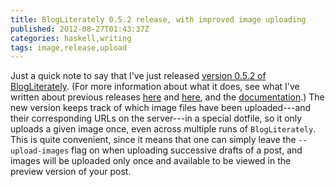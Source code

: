 ```yaml
---
title: BlogLiterately 0.5.2 release, with improved image uploading
published: 2012-08-27T01:43:37Z
categories: haskell,writing
tags: image,release,upload
---
```


<p>Just a quick note to say that I've just released <a href="http://hackage.haskell.org/package/BlogLiterately-0.5.2">version 0.5.2 of BlogLiterately</a>. (For more information about what it does, see what I've written about previous releases <a href="http://byorgey.wordpress.com/2012/07/02/blogliterately-0-4-release/">here</a> and <a href="http://byorgey.wordpress.com/2012/07/07/blogliterately-0-5-release/">here</a>, and the <a href="http://byorgey.wordpress.com/blogliterately/">documentation</a>.) The new version keeps track of which image files have been uploaded---and their corresponding URLs on the server---in a special dotfile, so it only uploads a given image once, even across multiple runs of <code>BlogLiterately</code>. This is quite convenient, since it means that one can simply leave the <code>--upload-images</code> flag on when uploading successive drafts of a post, and images will be uploaded only once and available to be viewed in the preview version of your post.</p>

